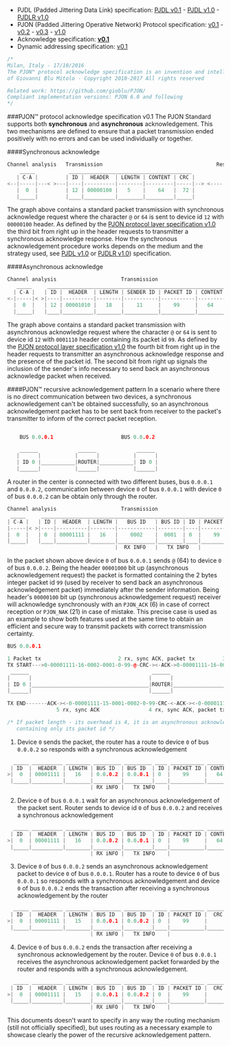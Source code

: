 - PJDL (Padded Jittering Data Link) specification:
[PJDL v0.1](https://github.com/gioblu/PJON/blob/master/SoftwareBitBang/specification/padded-jittering-protocol-specification-v0.1.md) - [PJDL v1.0](https://github.com/gioblu/PJON/blob/master/SoftwareBitBang/specification/PJDL-specification-v1.0.md) - [PJDLR v1.0](https://github.com/gioblu/PJON/blob/master/OverSampling/specification/PJDLR-specification-v1.0.md)
- PJON (Padded Jittering Operative Network) Protocol specification:
[v0.1](https://github.com/gioblu/PJON/blob/master/specification/PJON-protocol-specification-v0.1.md) - [v0.2](https://github.com/gioblu/PJON/blob/master/specification/PJON-protocol-specification-v0.2.md) - [v0.3](https://github.com/gioblu/PJON/blob/master/specification/PJON-protocol-specification-v0.3.md) - [v1.0](https://github.com/gioblu/PJON/blob/master/specification/PJON-protocol-specification-v1.0.md)
- Acknowledge specification: **[v0.1](https://github.com/gioblu/PJON/blob/master/specification/PJON-protocol-acknowledge-specification-v0.1.md)**
- Dynamic addressing specification: [v0.1](https://github.com/gioblu/PJON/blob/master/specification/PJON-dynamic-addressing-specification-v0.1.md)

```cpp
/*
Milan, Italy - 17/10/2016
The PJON™ protocol acknowledge specification is an invention and intellectual property
of Giovanni Blu Mitolo - Copyright 2010-2017 All rights reserved

Related work: https://github.com/gioblu/PJON/
Compliant implementation versions: PJON 6.0 and following
*/
```
###PJON™ protocol acknowledge specification v0.1
The PJON Standard supports both **synchronous** and **asynchronous** acknowledgement.
This two mechanisms are defined to ensure that a packet transmission ended positively with no errors and can be used individually or together.

####Synchronous acknowledge
```cpp  
Channel analysis   Transmission                                     Response
    _____           ________________________________________           _____
   | C-A |         | ID |  HEADER  | LENGTH | CONTENT | CRC |         | ACK |
<--|-----|---< >---|----|----------|--------|---------|-----|--> <----|-----|
   |  0  |         | 12 | 00000100 |   5    |    64   |  72 |         |  6  |
   |_____|         |____|__________|________|_________|_____|         |_____|
```

The graph above contains a standard packet transmission with synchronous acknowledge request where the character `@` or `64` is sent to device id `12` with `00000100` header. As defined by the [PJON protocol layer specification v1.0](https://github.com/gioblu/PJON/blob/master/specification/PJON-protocol-specification-v1.0.md) the third bit from right up in the header requests to transmitter a synchronous acknowledge response. How the synchronous acknowledgement procedure works depends on the medium and the strategy used, see [PJDL v1.0](https://github.com/gioblu/PJON/blob/master/SoftwareBitBang/specification/PJDL-specification-v1.0.md) or [PJDLR v1.0](https://github.com/gioblu/PJON/blob/master/OverSampling/specification/PJDLR-specification-v1.0.md)) specification.

####Asynchronous acknowledge

```cpp
Channel analysis                     Transmission
   _____     _________________________________________________________________
  | C-A |   | ID |  HEADER  | LENGTH | SENDER ID | PACKET ID | CONTENT | CRC |
<-|-----|< >|----|----------|--------|-----------|-----------|---------|-----|>
  |  0  |   | 12 | 00001010 |   18   |    11     |    99     |   64    |     |
  |_____|   |____|__________|________|___________|___________|_________|_____|

```
The graph above contains a standard packet transmission with asynchronous acknowledge request where the character `@` or `64` is sent to device id `12` with `0001110` header containing its packet id `99`. As defined by the [PJON protocol layer specification v1.0](https://github.com/gioblu/PJON/blob/master/specification/PJON-protocol-specification-v1.0.md) the fourth bit from right up in the header requests to transmitter an asynchronous acknowledge response and the presence of the packet id. The second bit from right up signals the inclusion of the sender's info necessary to send back an asynchronous acknowledge packet when received.

####PJON™ recursive acknowledgement pattern
In a scenario where there is no direct communication between two devices, a synchronous acknowledgement can't be obtained successfully, so an asynchronous acknowledgement packet has to be sent back from receiver to the packet's transmitter to inform of the correct packet reception.

```cpp

    BUS 0.0.0.1                      BUS 0.0.0.2

    ______             ______             ______
   |      |           |      |           |      |
   | ID 0 |___________|ROUTER|___________| ID 0 |
   |______|           |______|           |______|

```
A router in the center is connected with two different buses, bus `0.0.0.1` and `0.0.0.2`, communication between device `0` of bus `0.0.0.1` with device `0` of bus `0.0.0.2` can be obtain only through the router.

```cpp  
Channel analysis                     Transmission                                            Response
 _____     _______________________________________________________________________________     _____
| C-A |   | ID |  HEADER  | LENGTH |   BUS ID   | BUS ID | ID | PACKET ID | CONTENT | CRC |   | ACK |
|-----|< >|----|----------|--------|------------|--------|----|-----------|---------|-----|> <|-----|
|  0  |   | 0  | 00001111 |   16   |    0002    |  0001  | 0  |    99     |   64    |     |   |  6  |
|_____|   |____|__________|________|____________|________|____|___________|_________|_____|   |_____|
                                   |  RX INFO   |   TX INFO   |           
```
In the packet shown above device `0` of bus `0.0.0.1` sends `@` (64) to device `0` of bus `0.0.0.2`. Being the header `00001000` bit up (asynchronous acknowledgement request) the packet is formatted containing the 2 bytes integer packet id `99` (used by receiver to send back an asynchronous acknowledgement packet) immediately after the sender information. Being header's `00000100` bit up (synchronous acknowledgement request) receiver will acknowledge synchronously with an `PJON_ACK` (6) in case of correct reception or `PJON_NAK` (21) in case of mistake. This precise case is used as an example to show both features used at the same time to obtain an efficient and secure way to transmit packets with correct transmission certainty.

```cpp        
BUS 0.0.0.1                                                                            BUS 0.0.0.2

1 Packet tx                         2 rx, sync ACK, packet tx         3 rx, sync ACK, async ACK tx
TX START--->0-00001111-16-0002-0001-0-99-@-CRC-><-ACK->0-00001111-16-0002-0001-0-99-@-CRC-><-ACK-|
 ______                                        ______                                    ______  |
|      |                                      |      |                                  |      | |
| ID 0 |______________________________________|ROUTER|__________________________________| ID 0 | |
|______|                                      |______|                                  |______| |
                                                                                                 |
TX END-------ACK-><-0-00001111-15-0001-0002-0-99-CRC-<-ACK-><-0-00001111-15-0001-0002-0-99-CRC-<-|
                5 rx, sync ACK                4 rx, sync ACK, packet tx

/* If packet length - its overhead is 4, it is an asynchronous acknowledgement packet
   containing only its packet id */
```
1) Device `0` sends the packet, the router has a route to device `0` of bus `0.0.0.2` so responds with a synchronous acknowledgement
```cpp
  _____ __________ ________ _________ _________ ____ ___________ _________ _______     _____
 | ID  |  HEADER  | LENGTH | BUS ID  | BUS ID  | ID | PACKET ID | CONTENT |  CRC  |   | ACK |
>|  0  | 00001111 |   16   | 0.0.0.2 | 0.0.0.1 | 0  |    99     |   64    |       |> <|  6  |
 |_____|__________|________|_________|_________|____|___________|_________|_______|   |_____|
                           | RX iNFO |   TX INFO    |
```
2) Device `0` of bus `0.0.0.1` wait for an asynchronous acknowledgement of the packet sent. Router sends to device id `0` of bus `0.0.0.2` and receives a synchronous acknowledgement
```cpp
  _____ __________ ________ _________ _________ ____ ___________ _________ _______     _____
 | ID  |  HEADER  | LENGTH | BUS ID  | BUS ID  | ID | PACKET ID | CONTENT |  CRC  |   | ACK |
>|  0  | 00001111 |   16   | 0.0.0.2 | 0.0.0.1 | 0  |    99     |   64    |       |> <|  6  |
 |_____|__________|________|_________|_________|____|___________|_________|_______|   |_____|
                           | RX iNFO |   TX INFO    |
```
3) Device `0` of bus `0.0.0.2` sends an asynchronous acknowledgement packet to device `0` of bus `0.0.0.1`. Router has a route to device `0` of bus `0.0.0.1` so responds with a synchronous acknowledgement and device `0` of bus `0.0.0.2` ends the transaction after receiving a synchronous acknowledgement by the router
```cpp
  _____ __________ ________ _________ _________ ____ ___________ _______     _____
 | ID  |  HEADER  | LENGTH | BUS ID  | BUS ID  | ID | PACKET ID |  CRC  |   | ACK |
>|  0  | 00001111 |   15   | 0.0.0.1 | 0.0.0.2 | 0  |    99     |       |> <|  6  |
 |_____|__________|________|_________|_________|____|___________|_______|   |_____|
                           | RX iNFO |   TX INFO    |
```
4) Device `0` of bus `0.0.0.2` ends the transaction after receiving a synchronous acknowledgement by the router. Device `0` of bus `0.0.0.1` receives the asynchronous acknowledgement packet forwarded by the router and responds with a synchronous acknowledgement.

```cpp
  _____ __________ ________ _________ _________ ____ ___________ _______     _____
 | ID  |  HEADER  | LENGTH | BUS ID  | BUS ID  | ID | PACKET ID |  CRC  |   | ACK |
>|  0  | 00001111 |   15   | 0.0.0.1 | 0.0.0.2 | 0  |    99     |       |> <|  6  |
 |_____|__________|________|_________|_________|____|___________|_______|   |_____|
                           | RX iNFO |   TX INFO    |
```
This documents doesn't want to specify in any way the routing mechanism (still not officially specified), but uses routing as a necessary example to showcase clearly the power of the recursive acknowledgement pattern.
